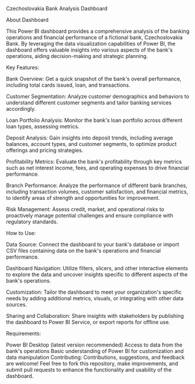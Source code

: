 Czechoslovakia Bank Analysis Dashboard

About Dashboard

This Power BI dashboard provides a comprehensive analysis of the banking operations and financial performance of a fictional bank, Czechoslovakia Bank. By leveraging the data visualization capabilities of Power BI, the dashboard offers valuable insights into various aspects of the bank's operations, aiding decision-making and strategic planning.

Key Features:

Bank Overview: Get a quick snapshot of the bank's overall performance, including total cards issued, loan, and transactions.

Customer Segmentation: Analyze customer demographics and behaviors to understand different customer segments and tailor banking services accordingly.

Loan Portfolio Analysis: Monitor the bank's loan portfolio across different loan types, assessing metrics.

Deposit Analysis: Gain insights into deposit trends, including average balances, account types, and customer segments, to optimize product offerings and pricing strategies.

Profitability Metrics: Evaluate the bank's profitability through key metrics such as net interest income, fees, and operating expenses to drive financial performance.

Branch Performance: Analyze the performance of different bank branches, including transaction volumes, customer satisfaction, and financial metrics, to identify areas of strength and opportunities for improvement.

Risk Management: Assess credit, market, and operational risks to proactively manage potential challenges and ensure compliance with regulatory standards.

How to Use:

Data Source: Connect the dashboard to your bank's database or import CSV files containing data on the bank's operations and financial performance.

Dashboard Navigation: Utilize filters, slicers, and other interactive elements to explore the data and uncover insights specific to different aspects of the bank's operations.

Customization: Tailor the dashboard to meet your organization's specific needs by adding additional metrics, visuals, or integrating with other data sources.

Sharing and Collaboration: Share insights with stakeholders by publishing the dashboard to Power BI Service, or export reports for offline use.

Requirements:

Power BI Desktop (latest version recommended)
Access to data from the bank's operations
Basic understanding of Power BI for customization and data manipulation
Contributing:
Contributions, suggestions, and feedback are welcome! Feel free to fork this repository, make improvements, and submit pull requests to enhance the functionality and usability of the dashboard.
